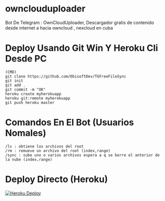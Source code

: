 # ownclouduploader
Bot De Telegram : OwnCloudUploader, Descargador gratis de contenido desde internet a hacia owncloud , nexcloud en cuba

# Deploy Usando Git Win Y Heroku Cli Desde PC
```
(CMD)
git clone https://github.com/ObisoftDev/TGFreeFileSync
git init
git add .
git commit -m "OK"
heroku create myherokuapp
heroku git:remote myherokuapp
git push heroku master
```

# Comandos En El Bot (Usuarios Nomales)
```/start : Inicar Bot , Te Da La info
/ls : obtiene los archivos del root
/rm : remueve un archivo del root (index,range)
/sync : sube uno o varios archivos espera a q se borre el anterior de la nube (index,range)
```

# Deploy Directo (Heroku)
[![Heroku Deploy](https://www.herokucdn.com/deploy/button.svg)](https://heroku.com/deploy?template=https://github.com/ObisoftDev/TGFreeFileSync)

